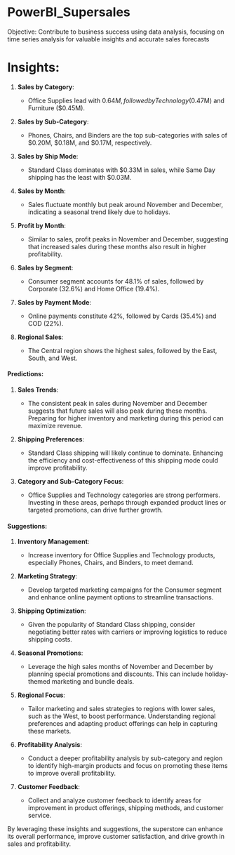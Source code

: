 # PowerBI_Supersales
Objective: Contribute to business success using data analysis, focusing on time series analysis for valuable insights and accurate sales forecasts
# Insights:

1. **Sales by Category**:
   - Office Supplies lead with $0.64M, followed by Technology ($0.47M) and Furniture ($0.45M).
   
2. **Sales by Sub-Category**:
   - Phones, Chairs, and Binders are the top sub-categories with sales of $0.20M, $0.18M, and $0.17M, respectively.
   
3. **Sales by Ship Mode**:
   - Standard Class dominates with $0.33M in sales, while Same Day shipping has the least with $0.03M.
   
4. **Sales by Month**:
   - Sales fluctuate monthly but peak around November and December, indicating a seasonal trend likely due to holidays.
   
5. **Profit by Month**:
   - Similar to sales, profit peaks in November and December, suggesting that increased sales during these months also result in higher profitability.
   
6. **Sales by Segment**:
   - Consumer segment accounts for 48.1% of sales, followed by Corporate (32.6%) and Home Office (19.4%).
   
7. **Sales by Payment Mode**:
   - Online payments constitute 42%, followed by Cards (35.4%) and COD (22%).
   
8. **Regional Sales**:
   - The Central region shows the highest sales, followed by the East, South, and West.

#### Predictions:

1. **Sales Trends**:
   - The consistent peak in sales during November and December suggests that future sales will also peak during these months. Preparing for higher inventory and marketing during this period can maximize revenue.
   
2. **Shipping Preferences**:
   - Standard Class shipping will likely continue to dominate. Enhancing the efficiency and cost-effectiveness of this shipping mode could improve profitability.
   
3. **Category and Sub-Category Focus**:
   - Office Supplies and Technology categories are strong performers. Investing in these areas, perhaps through expanded product lines or targeted promotions, can drive further growth.

#### Suggestions:

1. **Inventory Management**:
   - Increase inventory for Office Supplies and Technology products, especially Phones, Chairs, and Binders, to meet demand.
   
2. **Marketing Strategy**:
   - Develop targeted marketing campaigns for the Consumer segment and enhance online payment options to streamline transactions.
   
3. **Shipping Optimization**:
   - Given the popularity of Standard Class shipping, consider negotiating better rates with carriers or improving logistics to reduce shipping costs.
   
4. **Seasonal Promotions**:
   - Leverage the high sales months of November and December by planning special promotions and discounts. This can include holiday-themed marketing and bundle deals.
   
5. **Regional Focus**:
   - Tailor marketing and sales strategies to regions with lower sales, such as the West, to boost performance. Understanding regional preferences and adapting product offerings can help in capturing these markets.
   
6. **Profitability Analysis**:
   - Conduct a deeper profitability analysis by sub-category and region to identify high-margin products and focus on promoting these items to improve overall profitability.
   
7. **Customer Feedback**:
   - Collect and analyze customer feedback to identify areas for improvement in product offerings, shipping methods, and customer service.

By leveraging these insights and suggestions, the superstore can enhance its overall performance, improve customer satisfaction, and drive growth in sales and profitability.
